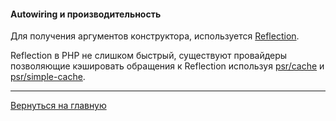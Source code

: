 #### Autowiring и производительность

Для получения аргументов конструктора, используется [Reflection](https://www.php.net/manual/ru/book.reflection.php).

Reflection в PHP не слишком быстрый, существуют провайдеры позволяющие кэшировать обращения к
Reflection используя [psr/cache](https://www.php-fig.org/psr/psr-6/) и
[psr/simple-cache](https://www.php-fig.org/psr/psr-16/).

---
[Вернуться на главную](../../readme.md)
